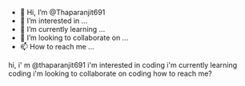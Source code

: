 - 👋 Hi, I’m @Thaparanjit691
- 👀 I’m interested in ...
- 🌱 I’m currently learning ...
- 💞️ I’m looking to collaborate on ...
- 📫 How to reach me ...

<!---
Thaparanjit691/Thaparanjit691 is a ✨ special ✨ repository because its `README.md` (this file) appears on your GitHub profile.
You can click the Preview link to take a look at your changes.
--->
hi, i' m @thaparanjit691
i'm interested in coding
i'm currently learning coding
i'm looking to collaborate on coding
how to reach me?
